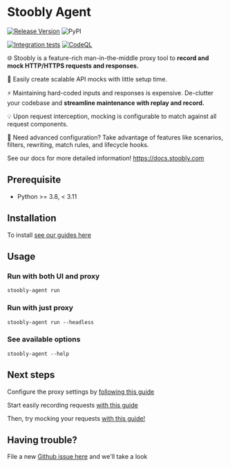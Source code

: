 # Stoobly Agent

[![Release Version](https://img.shields.io/github/v/release/Stoobly/stoobly-agent)](https://github.com/Stoobly/stoobly-agent/releases/latest)
![PyPI](https://img.shields.io/pypi/v/stoobly-agent?color=green)

[![Integration tests](https://github.com/Stoobly/stoobly-agent/actions/workflows/ci-tests.yaml/badge.svg)](https://github.com/Stoobly/stoobly-agent/actions/workflows/ci-tests.yaml)
[![CodeQL](https://github.com/Stoobly/stoobly-agent/actions/workflows/github-code-scanning/codeql/badge.svg)](https://github.com/Stoobly/stoobly-agent/actions/workflows/github-code-scanning/codeql)


🌐 Stoobly is a feature-rich man-in-the-middle proxy tool to **record and mock HTTP/HTTPS requests and responses.**

🚀 Easily create scalable API mocks with little setup time. 

⚡ Maintaining hard-coded inputs and responses is expensive. De-clutter your codebase and **streamline maintenance with replay and record.**

💡 Upon request interception, mocking is configurable to match against all request components.

🔨 Need advanced configuration? Take advantage of features like scenarios, filters, rewriting, match rules, and lifecycle hooks.

See our docs for more detailed information! https://docs.stoobly.com

## Prerequisite

- Python >= 3.8, < 3.11

## Installation

To install [see our guides here](https://docs.stoobly.com/getting-started/install-and-run)

## Usage

### Run with both UI and proxy

```
stoobly-agent run
```

### Run with just proxy

```
stoobly-agent run --headless
```

### See available options

```
stoobly-agent --help
```

## Next steps

Configure the proxy settings by [following this guide](https://docs.stoobly.com/getting-started/proxy-configuration)

Start easily recording requests [with this guide](https://docs.stoobly.com/getting-started/record-requests)

Then, try mocking your requests [with this guide!](https://docs.stoobly.com/guides/mocking-apis)


## Having trouble?

File a new [Github issue here](https://github.com/Stoobly/stoobly-agent/issues) and we'll take a look
